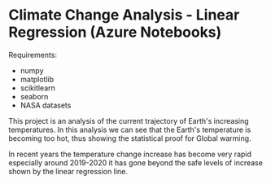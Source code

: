 # Climate Change Analysis - Linear Regression (Azure Notebooks)

Requirements:
- numpy
- matplotlib
- scikitlearn
- seaborn
- NASA datasets

This project is an analysis of the current trajectory of Earth's increasing temperatures.
In this analysis we can see that the Earth's temperature is becoming too hot, thus showing
the statistical proof for Global warming.

In recent years the temperature change increase has become very rapid especially around 2019-2020
it has gone beyond the safe levels of increase shown by the linear regression line.
